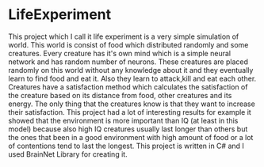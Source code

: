 # LifeExperiment
This project which I call it life experiment is a very simple simulation of world. This world is consist of food which distributed randomly and some creatures. Every creature has it's own mind which is a simple neural network and has random number of neurons.
These creatures are placed randomly on this world without any knowledge about it and they eventually learn to find food and eat it.
Also they learn to attack,kill and eat each other.
Creatures have a satisfaction method which calculates the satisfaction of the creature based on its distance from food, other creatures and its energy.
The only thing that the creatures know is that they want to increase their satisfaction.
This project had a lot of interesting results for example it showed that the environment is more important than IQ (at least in this model) because also high IQ creatures usually last longer than others but the ones that been in a good environment with high amount of food or a lot of contentions tend to last the longest.
This project is written in C# and I used BrainNet Library for creating it.
